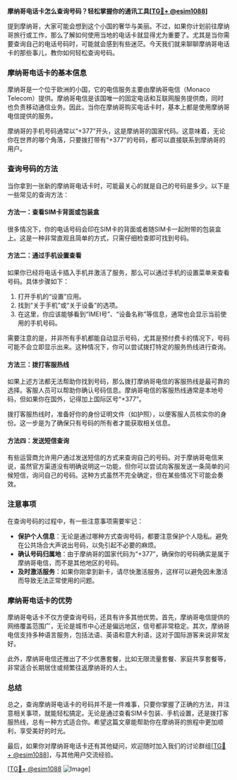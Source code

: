 **摩纳哥电话卡怎么查询号码？轻松掌握你的通讯工具[[TG💪+ @esim1088](https://t.me/s/esim1088)]**

提到摩纳哥，大家可能会想到这个小国的奢华与美丽。不过，如果你计划前往摩纳哥旅行或工作，那么了解如何使用当地的电话卡就显得尤为重要了。尤其是当你需要查询自己的电话号码时，可能就会感到有些迷茫。今天我们就来聊聊摩纳哥电话卡的那些事儿，教你如何轻松查询号码。

### 摩纳哥电话卡的基本信息

摩纳哥是一个位于欧洲的小国，它的电信服务主要由摩纳哥电信（Monaco Telecom）提供。摩纳哥电信是该国唯一的固定电话和互联网服务提供商，同时也负责移动通信业务。因此，当你在摩纳哥购买电话卡时，基本上都是使用摩纳哥电信提供的服务。

摩纳哥的手机号码通常以“+377”开头，这是摩纳哥的国家代码。这意味着，无论你在世界的哪个角落，只要拨打带有“+377”的号码，都可以直接联系到摩纳哥的用户。

### 查询号码的方法

当你拿到一张新的摩纳哥电话卡时，可能最关心的就是自己的号码是多少。以下是一些常见的查询方法：

#### 方法一：查看SIM卡背面或包装盒

很多情况下，你的电话号码会印在SIM卡的背面或者随SIM卡一起附带的包装盒上。这是一种非常直观且简单的方式，只需仔细检查即可找到号码。

#### 方法二：通过手机设置查看

如果你已经将电话卡插入手机并激活了服务，那么可以通过手机的设置菜单来查看号码。具体步骤如下：

1. 打开手机的“设置”应用。
2. 找到“关于手机”或“关于设备”的选项。
3. 在这里，你应该能够看到“IMEI号”、“设备名称”等信息，通常也会显示当前使用的手机号码。

需要注意的是，并非所有手机都能自动显示号码，尤其是预付费卡的情况下，号码可能不会立即显示出来。这种情况下，你可以尝试拨打特定的服务热线进行查询。

#### 方法三：拨打客服热线

如果上述方法都无法帮助你找到号码，那么拨打摩纳哥电信的客服热线是最可靠的选择。客服人员可以帮助你确认号码信息。摩纳哥电信的客服热线通常是本地号码，但如果你在国外，记得加上国际区号“+377”。

拨打客服热线时，准备好你的身份证明文件（如护照），以便客服人员核实你的身份。这一步是为了确保只有号码的所有者才能获取相关信息。

#### 方法四：发送短信查询

有些运营商允许用户通过发送短信的方式来查询自己的号码。对于摩纳哥电信来说，虽然官方渠道没有明确说明这一功能，但你可以尝试向客服发送一条简单的问候短信，询问自己的号码。这种方式虽然不完全确定，但在某些情况下可能会奏效。

### 注意事项

在查询号码的过程中，有一些注意事项需要牢记：

- **保护个人信息**：无论是通过哪种方式查询号码，都要注意保护个人隐私。避免在公共场合大声说出号码，以免引起不必要的麻烦。
- **确认号码归属地**：由于摩纳哥的国家代码为“+377”，确保你的号码确实是属于摩纳哥电信，而不是其他地区的号码。
- **及时激活服务**：如果你刚拿到新卡，请尽快激活服务，这样可以避免因未激活而导致无法正常使用的问题。

### 摩纳哥电话卡的优势

摩纳哥电话卡不仅方便查询号码，还具有许多其他优势。首先，摩纳哥电信提供的网络覆盖范围广，无论是城市中心还是偏远地区，信号都非常稳定。其次，摩纳哥电信支持多种语言服务，包括法语、英语和意大利语，这对于国际游客来说非常友好。

此外，摩纳哥电信还推出了不少优惠套餐，比如无限流量套餐、家庭共享套餐等，非常适合长期居住或频繁往返摩纳哥的人士。

### 总结

总之，查询摩纳哥电话卡的号码并不是一件难事，只要你掌握了正确的方法，并注意相关事项，就能轻松搞定。无论是通过查看SIM卡包装、手机设置，还是拨打客服热线，总有一种方式适合你。希望这篇文章能帮助你在摩纳哥的旅程中更加顺利，享受美好的时光。

最后，如果你对摩纳哥电话卡还有其他疑问，欢迎随时加入我们的讨论群组[[TG💪+ @esim1088](https://t.me/s/esim1088)]，与其他用户交流经验。

[[TG💪+ @esim1088](https://t.me/s/esim1088) ![Image](https://i.postimg.cc/4NQfJmqS/Snipaste-2025-05-13-00-14-12.png)]